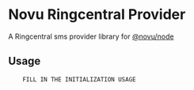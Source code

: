 # Novu Ringcentral Provider

A Ringcentral sms provider library for [@novu/node](https://github.com/novuhq/novu)

## Usage

```javascript
    FILL IN THE INITIALIZATION USAGE
```
